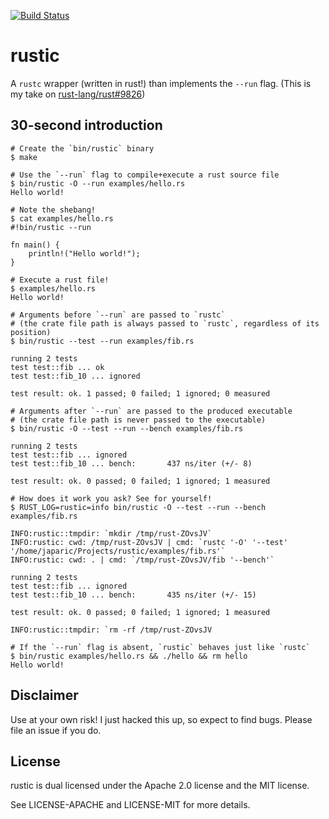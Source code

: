 [![Build Status](https://travis-ci.org/japaric/rustic.svg?branch=master)](https://travis-ci.org/japaric/rustic)

# rustic

A `rustc` wrapper (written in rust!) than implements the `--run` flag. (This is
my take on
[rust-lang/rust#9826](https://github.com/rust-lang/rust/issues/9826))

## 30-second introduction

```
# Create the `bin/rustic` binary
$ make

# Use the `--run` flag to compile+execute a rust source file
$ bin/rustic -O --run examples/hello.rs
Hello world!

# Note the shebang!
$ cat examples/hello.rs
#!bin/rustic --run

fn main() {
    println!("Hello world!");
}

# Execute a rust file!
$ examples/hello.rs
Hello world!

# Arguments before `--run` are passed to `rustc`
# (the crate file path is always passed to `rustc`, regardless of its position)
$ bin/rustic --test --run examples/fib.rs

running 2 tests
test test::fib ... ok
test test::fib_10 ... ignored

test result: ok. 1 passed; 0 failed; 1 ignored; 0 measured

# Arguments after `--run` are passed to the produced executable
# (the crate file path is never passed to the executable)
$ bin/rustic -O --test --run --bench examples/fib.rs

running 2 tests
test test::fib ... ignored
test test::fib_10 ... bench:       437 ns/iter (+/- 8)

test result: ok. 0 passed; 0 failed; 1 ignored; 1 measured

# How does it work you ask? See for yourself!
$ RUST_LOG=rustic=info bin/rustic -O --test --run --bench examples/fib.rs

INFO:rustic::tmpdir: `mkdir /tmp/rust-ZOvsJV`
INFO:rustic: cwd: /tmp/rust-ZOvsJV | cmd: `rustc '-O' '--test' '/home/japaric/Projects/rustic/examples/fib.rs'`
INFO:rustic: cwd: . | cmd: `/tmp/rust-ZOvsJV/fib '--bench'`

running 2 tests
test test::fib ... ignored
test test::fib_10 ... bench:       435 ns/iter (+/- 15)

test result: ok. 0 passed; 0 failed; 1 ignored; 1 measured

INFO:rustic::tmpdir: `rm -rf /tmp/rust-ZOvsJV

# If the `--run` flag is absent, `rustic` behaves just like `rustc`
$ bin/rustic examples/hello.rs && ./hello && rm hello
Hello world!
```

## Disclaimer

Use at your own risk! I just hacked this up, so expect to find bugs. Please
file an issue if you do.

## License

rustic is dual licensed under the Apache 2.0 license and the MIT license.

See LICENSE-APACHE and LICENSE-MIT for more details.
